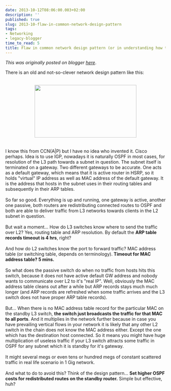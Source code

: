 ```yaml
---
date: 2013-10-12T08:06:00.003+02:00
description: ''
published: true
slug: 2013-10-flaw-in-common-network-design-pattern
tags:
- Networking
- legacy-blogger
time_to_read: 5
title: Flaw in common network design pattern (or in understanding how to use it)?
---
```


*This was originally posted on blogger [here](https://snarkybrill.blogspot.com/2013/10/flaw-in-common-network-design-pattern.html)*.

There is an old and not-so-clever network design pattern like this:<br />
<br />
<div class="separator" style="clear: both; text-align: center;">
<a href="http://2.bp.blogspot.com/-E_TM_EDbTkw/UljlhoDw1UI/AAAAAAAAAHs/H3jvFEfNa38/s1600/layered-design-pattern.png" style="margin-left: 1em; margin-right: 1em;"><img border="0" height="165" src="http://2.bp.blogspot.com/-E_TM_EDbTkw/UljlhoDw1UI/AAAAAAAAAHs/H3jvFEfNa38/s320/layered-design-pattern.png" width="320" /></a></div>
<br />
<br />
I know this from CCN(A|P) but I have no idea who invented it. Cisco perhaps. Idea is to use IGP, nowadays it is naturally OSPF in most cases, for resolution of the L3 path towards a subnet in question. The subnet itself is terminated on a gateway. Two different gateways to be accurate. One acts as a default gateway, which means that it is active router in HSRP, so it holds "virtual" IP address as well as MAC address of the default gateway. It is the address that hosts in the subnet uses in their routing tables and subsequently in their ARP tables.<br />
<br />
So far so good. Everything is up and running, one gateway is active, another one passive, both routers are redistributing connected routes to OSPF and both are able to deliver traffic from L3 networks towards clients in the L2 subnet in question.<br />
<br />
But wait a moment... How do L3 switches know where to send the traffic over L2? Yes, routing table and ARP resolution. By default the <b>ARP table records timeout is 4 hrs</b>, right?<br />
<br />
And how do L2 switches know the port to forward traffic? MAC address table (or switching table, depends on terminology). <b>Timeout for MAC address table? 5 mins.</b><br />
<br />
So what does the passive switch do when no traffic from hosts hits this switch, because it does not have active default GW address and nobody wants to communicate over L2 to it's "real IP". Well, obviously the MAC address table cleans out after a while but ARP records stays much much longer (and ARP records are refreshed when some traffic arrives and the L3 switch does not have proper ARP table records).<br />
<br />
But... When there is no MAC address table record for the particular MAC on the standby L3 switch, <b>the switch just broadcasts the traffic for that MAC to all ports</b>. And it multiplies in the network further because in case you have prevailing vertical flows in your network it is likely that any other L2 switch in the chain does not know the MAC address either. Except the one which has the destination host connected. So it means you might have huge multiplication of useless traffic if your L3 switch attracts some traffic in OSPF for any subnet which it is standby for it's gateway.<br />
<br />
It might several megs or even tens or hundred megs of constant scattered traffic in real life scenario in 1 Gig network.<br />
<br />
And what to do to avoid this? Think of the design pattern... <b>Set higher OSPF costs for redistributed routes on the standby router.</b> Simple but effective, huh?